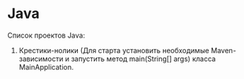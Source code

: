 # Java
Список проектов Java:
1) Крестики-нолики (Для старта установить необходимые Maven-зависимости и запустить метод main(String[] args) класса MainApplication.
